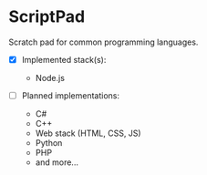 # ScriptPad

Scratch pad for common programming languages.

- [x] Implemented stack(s):
    - Node.js

- [ ] Planned implementations:
    - C#
    - C++
    - Web stack (HTML, CSS, JS)
    - Python
    - PHP
    - and more...